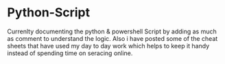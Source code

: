 # Python-Script

Currenlty documenting the  python & powershell Script by adding as much as comment to understand the logic. Also i have posted some of the cheat sheets that have used my day to day work which helps to keep it handy instead of spending time on seracing online.
